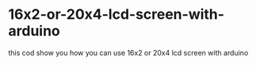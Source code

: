 # 16x2-or-20x4-lcd-screen-with-arduino
this cod show you how you can use 16x2 or 20x4 lcd screen with arduino
